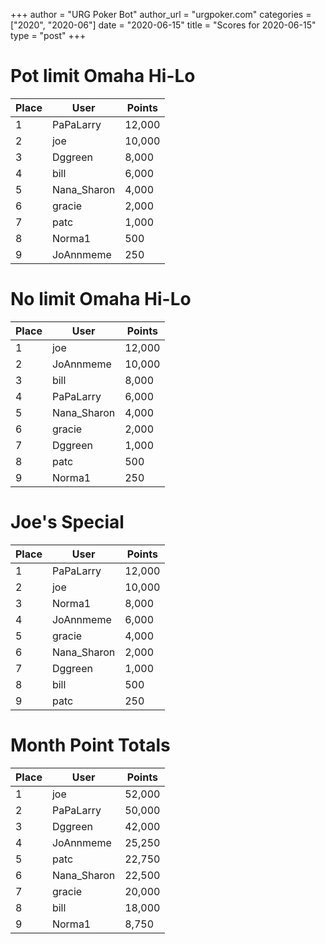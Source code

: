 +++
author = "URG Poker Bot"
author_url = "urgpoker.com"
categories = ["2020", "2020-06"]
date = "2020-06-15"
title = "Scores for 2020-06-15"
type = "post"
+++
# Pot limit Omaha Hi-Lo

| Place | User | Points |
|-------|------|--------|
| 1 | PaPaLarry | 12,000 |
| 2 | joe | 10,000 |
| 3 | Dggreen | 8,000 |
| 4 | bill | 6,000 |
| 5 | Nana_Sharon | 4,000 |
| 6 | gracie | 2,000 |
| 7 | patc | 1,000 |
| 8 | Norma1 | 500 |
| 9 | JoAnnmeme | 250 |

# No limit Omaha Hi-Lo

| Place | User | Points |
|-------|------|--------|
| 1 | joe | 12,000 |
| 2 | JoAnnmeme | 10,000 |
| 3 | bill | 8,000 |
| 4 | PaPaLarry | 6,000 |
| 5 | Nana_Sharon | 4,000 |
| 6 | gracie | 2,000 |
| 7 | Dggreen | 1,000 |
| 8 | patc | 500 |
| 9 | Norma1 | 250 |

# Joe's Special

| Place | User | Points |
|-------|------|--------|
| 1 | PaPaLarry | 12,000 |
| 2 | joe | 10,000 |
| 3 | Norma1 | 8,000 |
| 4 | JoAnnmeme | 6,000 |
| 5 | gracie | 4,000 |
| 6 | Nana_Sharon | 2,000 |
| 7 | Dggreen | 1,000 |
| 8 | bill | 500 |
| 9 | patc | 250 |

# Month Point Totals

| Place | User | Points |
|-------|------|--------|
| 1 | joe | 52,000 |
| 2 | PaPaLarry | 50,000 |
| 3 | Dggreen | 42,000 |
| 4 | JoAnnmeme | 25,250 |
| 5 | patc | 22,750 |
| 6 | Nana_Sharon | 22,500 |
| 7 | gracie | 20,000 |
| 8 | bill | 18,000 |
| 9 | Norma1 | 8,750 |
